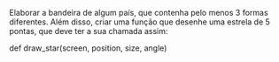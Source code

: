 Elaborar a bandeira de algum país, que contenha pelo menos 3 formas diferentes. 
Além disso, criar uma função que desenhe uma estrela de 5 pontas, que deve ter a sua chamada assim:

def draw_star(screen, position, size, angle)
